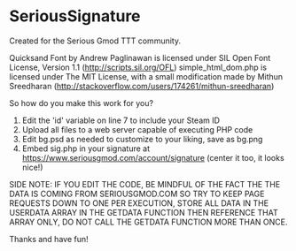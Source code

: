 # SeriousSignature
Created for the Serious Gmod TTT community.

Quicksand Font by Andrew Paglinawan is licensed under SIL Open Font License, Version 1.1 (http://scripts.sil.org/OFL)
simple_html_dom.php is licensed under The MIT License, with a small modification made by Mithun Sreedharan (http://stackoverflow.com/users/174261/mithun-sreedharan)

So how do you make this work for you?

1. Edit the 'id' variable on line 7 to include your Steam ID
2. Upload all files to a web server capable of executing PHP code
3. Edit bg.psd as needed to customize to your liking, save as bg.png
4. Embed sig.php in your signature at https://www.seriousgmod.com/account/signature (center it too, it looks nice!)

SIDE NOTE: IF YOU EDIT THE CODE, BE MINDFUL OF THE FACT THE THE DATA IS COMING FROM SERIOUSGMOD.COM SO TRY TO KEEP PAGE REQUESTS DOWN TO ONE PER EXECUTION, STORE ALL DATA IN THE USERDATA ARRAY IN THE GETDATA FUNCTION THEN REFERENCE THAT ARRAY ONLY, DO NOT CALL THE GETDATA FUNCTION MORE THAN ONCE.

Thanks and have fun!
